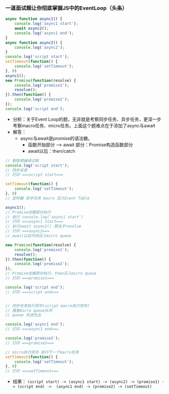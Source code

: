 ### 一道面试题让你彻底掌握JS中的EventLoop（头条）
```js
async function async1() {
    console.log('async1 start');
    await async2();
    console.log('async1 end');
}
async function async2() {
    console.log('async2');
}
console.log('script start');
setTimeout(function() {
    console.log('setTimeout');
}, 0)
async1();
new Promise(function(resolve) {
    console.log('promise1');
    resolve();
}).then(function() {
    console.log('promise2');
});
console.log('script end');
```
- 分析：关于Event Loop的题，无非就是考察同步任务、异步任务，更深一步考察macro任务、micro任务。上面这个题难点在于添加了async与await
- 解答：
  - async与await是promise的语法糖。
    - 函数开始部分 --> await 部分：Promise构造函数部分
    - await以后：then/catch
```js
// 剔除预编译过程
console.log('script start');
// 同步任务 
// 打印 ===script start===

setTimeout(function() {
    console.log('setTimeout');
}, 0)
// 定时器 异步任务 macro 压入Event Table

async1();
// Promise创建部分执行
// 执行 console.log('async1 start')
// 打印 ===async1 start===
// 执行await async2() 想当于resolve
// 打印 ===async2===
// await以后代码压入micro queue 

new Promise(function(resolve) {
    console.log('promise1');
    resolve();
}).then(function() {
    console.log('promise2');
});
// Promise创建部分执行，then压入micro queue
// 打印 ===promise1===

console.log('script end');
// 打印 ===script end===


// 同步任务执行完毕(script macro执行完毕)
// 搜查micro queue队列
// queue 先进先出

console.log('async1 end');
// 打印 ===async1 end===

console.log('promise2');
// 打印 ===promise2===

// micro执行完毕 执行下一个macro任务
setTimeout(function() {
    console.log('setTimeout');
}, 0)
// 打印 ===setTimeout===

```
- 结果： `(script start) -> (async1 start) -> (async2) -> (promise1) -> (script end) ->  (async1 end) -> (promise2) -> (setTimeout)`  
